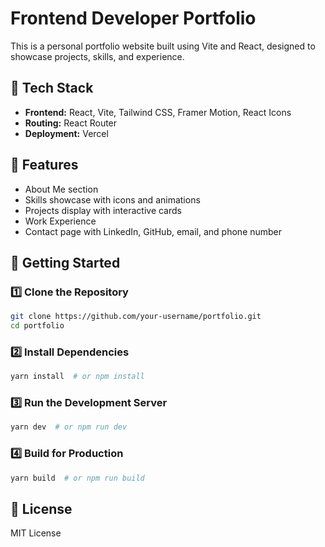 # Frontend Developer Portfolio

This is a personal portfolio website built using Vite and React, designed to showcase projects, skills, and experience.

## 🚀 Tech Stack
- **Frontend:** React, Vite, Tailwind CSS, Framer Motion, React Icons
- **Routing:** React Router
- **Deployment:** Vercel

## 📌 Features
- About Me section
- Skills showcase with icons and animations
- Projects display with interactive cards
- Work Experience
- Contact page with LinkedIn, GitHub, email, and phone number

## 🔧 Getting Started

### 1️⃣ Clone the Repository
```sh
git clone https://github.com/your-username/portfolio.git
cd portfolio
```

### 2️⃣ Install Dependencies
```sh
yarn install  # or npm install
```

### 3️⃣ Run the Development Server
```sh
yarn dev  # or npm run dev
```

### 4️⃣ Build for Production
```sh
yarn build  # or npm run build
```

## 📄 License
MIT License
